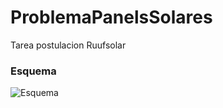 # ProblemaPanelsSolares
Tarea postulacion Ruufsolar


### Esquema 
![Esquema](https://github.com/Natez13/ProblemaPanelsSolares/assets/70248621/b45a8699-1544-40ef-9d28-8250fbcf266f)
